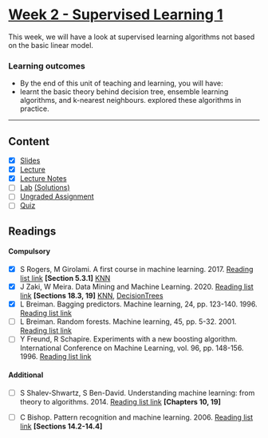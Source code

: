 # [Week 2 - Supervised Learning 1](https://canvas.sussex.ac.uk/courses/31315/pages/week-2-supervised-learning-i?module_item_id=1445745)
This week, we will have a look at supervised learning algorithms not based on the basic linear model. 

### Learning outcomes
- By the end of this unit of teaching and learning, you will have:
- learnt the basic theory behind decision tree, ensemble learning algorithms, and k-nearest neighbours.
explored these algorithms in practice.

---

## Content
- [x] [Slides](https://canvas.sussex.ac.uk/courses/31315/files/5250165?wrap=1)
- [x] [Lecture](https://sussex.cloud.panopto.eu/Panopto/Pages/Viewer.aspx?id=a32813c8-3179-4314-a505-b27900f80b90)
- [x] [Lecture Notes](https://github.com/LukeBirkett/study-planner/blob/main/934G5_Machine_Learning/week_2/ML_W2_Notes.pdf)
- [ ] [Lab](https://github.com/LukeBirkett/study-planner/blob/main/934G5_Machine_Learning/week_2/Week%202.ipynb) [(Solutions)](https://github.com/LukeBirkett/study-planner/blob/main/934G5_Machine_Learning/week_2/Week%202_with%20solutions.ipynb)
- [ ] [Ungraded Assignment](https://github.com/LukeBirkett/study-planner/blob/main/934G5_Machine_Learning/week_2/Week%202_assignments.ipynb)
- [ ] [Quiz](https://canvas.sussex.ac.uk/courses/31315/quizzes/50568)
 
## Readings
#### Compulsory
- [x] S Rogers, M Girolami. A first course in machine learning. 2017. [Reading list link](https://readinglists.sussex.ac.uk/leganto/nui/citation/20811019840002461?institute=44SUS_INST&auth=SAML) **[Section 5.3.1]** [KNN](https://github.com/LukeBirkett/study-planner/blob/main/934G5_Machine_Learning/week_2/ML_Rodgers_KNN.pdf)
- [x] J Zaki, W Meira. Data Mining and Machine Learning. 2020. [Reading list link](https://readinglists.sussex.ac.uk/leganto/nui/citation/22133526900002461?institute=44SUS_INST&auth=SAML) **[Sections 18.3, 19]** [KNN](https://github.com/LukeBirkett/study-planner/blob/main/934G5_Machine_Learning/week_2/ML_Zaki_KNN.pdf), [DecisionTrees](https://github.com/LukeBirkett/study-planner/blob/main/934G5_Machine_Learning/week_2/ML_Zaki_Decision_Trees.pdf)
- [x] L Breiman. Bagging predictors. Machine learning, 24, pp. 123-140. 1996. [Reading list link](https://readinglists.sussex.ac.uk/leganto/nui/citation/20811019940002461?institute=44SUS_INST&auth=SAML)
- [ ] L Breiman. Random forests. Machine learning, 45, pp. 5-32. 2001. [Reading list link](https://readinglists.sussex.ac.uk/leganto/nui/citation/20811019940002461?institute=44SUS_INST&auth=SAML)
- [ ] Y Freund, R Schapire. Experiments with a new boosting algorithm. International Conference on Machine Learning, vol. 96, pp. 148-156. 1996. [Reading list link](https://readinglists.sussex.ac.uk/leganto/nui/citation/20811019950002461?institute=44SUS_INST&auth=SAML)

#### Additional
- [ ] S Shalev-Shwartz, S Ben-David. Understanding machine learning: from theory to algorithms. 2014. [Reading list link](https://readinglists.sussex.ac.uk/leganto/nui/citation/20811019830002461?institute=44SUS_INST&auth=SAML) **[Chapters 10, 19]**
- [ ] C Bishop. Pattern recognition and machine learning. 2006. [Reading list link](https://readinglists.sussex.ac.uk/leganto/nui/citation/20811019850002461?institute=44SUS_INST&auth=SAML) **[Sections 14.2-14.4]**

